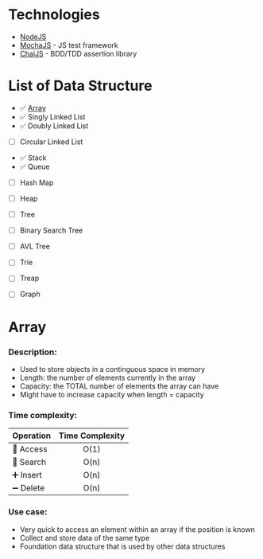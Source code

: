 # Technologies

-   [NodeJS](https://nodejs.org/en/)
-   [MochaJS](https://mochajs.org/) - JS test framework
-   [ChaiJS](https://www.chaijs.com/) - BDD/TDD assertion library

# List of Data Structure

-   ✅ [Array](https://github.com/FieridNeil/Data-Structure/edit/master/JavaScript/README.md#array)
-   ✅ Singly Linked List
-   ✅ Doubly Linked List
-   [ ] Circular Linked List
-   ✅ Stack
-   ✅ Queue
-   [ ] Hash Map
-   [ ] Heap
-   [ ] Tree
-   [ ] Binary Search Tree
-   [ ] AVL Tree
-   [ ] Trie
-   [ ] Treap
-   [ ] Graph


# Array
### Description:
- Used to store objects in a continguous space in memory
- Length: the number of elements currently in the array
- Capacity: the TOTAL number of elements the array can have
- Might have to increase capacity when length = capacity
### Time complexity:
|   Operation | Time Complexity |
| --- | :---: |
| 🔑  Access | O(1) |
| 🔎  Search | O(n) | 
| ➕  Insert | O(n) |
| ➖  Delete | O(n) |
### Use case:
- Very quick to access an element within an array if the position is known 
- Collect and store data of the same type
- Foundation data structure that is used by other data structures
